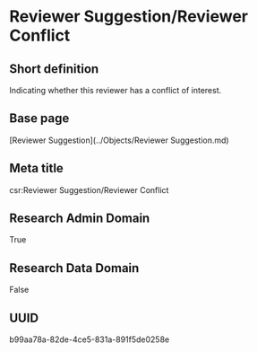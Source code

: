 # Reviewer Suggestion/Reviewer Conflict
## Short definition
Indicating whether this reviewer has a conflict of interest.
## Base page
[Reviewer Suggestion](../Objects/Reviewer Suggestion.md)
## Meta title
csr:Reviewer Suggestion/Reviewer Conflict
## Research Admin Domain
True
## Research Data Domain
False
## UUID
b99aa78a-82de-4ce5-831a-891f5de0258e
